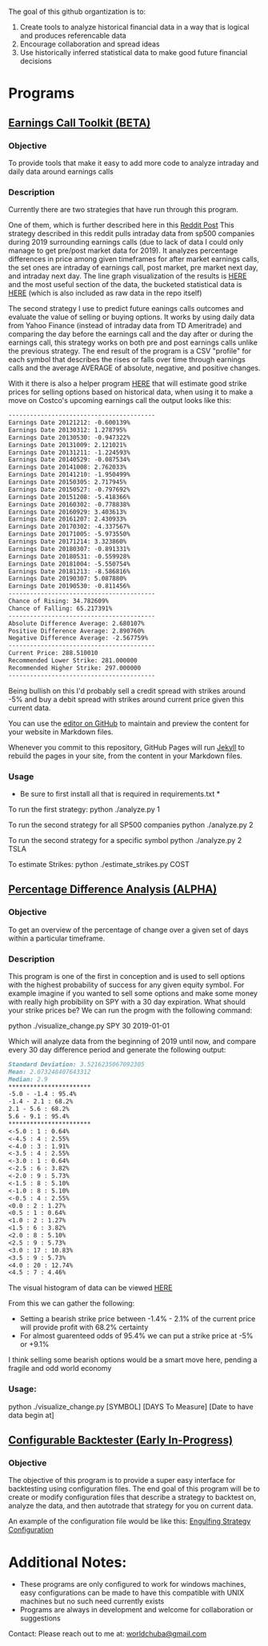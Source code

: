 
The goal of this github organtization is to:
1. Create tools to analyze historical financial data in a way that is logical and produces referencable data  
2. Encourage collaboration and spread ideas
3. Use historically inferred statistical data to make good future financial decisions 

# Programs

## [Earnings Call Toolkit (BETA)](https://github.com/stoxrisk/EarningsCallToolkit)

### Objective 
To provide tools that make it easy to add more code to analyze intraday and daily data around earnings calls

### Description
Currently there are two strategies that have run through this program. 

One of them, which is further described here in this [Reddit Post](https://www.reddit.com/r/algotrading/comments/d57hbq/2019_earnings_call_percentage_change_analysis/)
This strategy described in this reddit pulls intraday data from sp500 companies during 2019 surrounding earnings calls (due to lack of data I could only manage to get pre/post market data for 2019). It analyzes percentage differences in price among given timeframes for after market earnings calls, the set ones are intraday of earnings call, post market, pre market next day, and intraday next day. The line graph visualization of the results is [HERE](https://raw.githubusercontent.com/stoxrisk/EarningsCallToolkit/master/line_graph_output.png)
and the most useful section of the data, the bucketed statistical data is [HERE](https://docs.google.com/spreadsheets/d/15W2TGEMyI30cGp9kIFp1qzh10FJr2HnNhz1tK0wJ_Ak/edit?usp=sharing) (which is also included as raw data in the repo itself)

The second strategy I use to predict future eanings calls outcomes and evaluate the value of selling or buying options. It works by using daily data from Yahoo Finance (instead of intraday data from TD Ameritrade) and comparing the day before the earnings call and the day after or during the earnings call, this strategy works on both pre and post earnings calls unlike the previous strategy. The end result of the program is a CSV "profile" for each symbol that describes the rises or falls over time through earnings calls and the average AVERAGE of absolute, negative, and positive changes.

With it there is also a helper program [HERE](https://github.com/stoxrisk/EarningsCallToolkit/blob/master/estimate_strikes.py) that will estimate good strike prices for selling options based on historical data, when using it to make a move on Costco's upcoming earnings call the output looks like this:

```markdown
-----------------------------------------
Earnings Date 20121212: -0.600139%
Earnings Date 20130312: 1.278795%
Earnings Date 20130530: -0.947322%
Earnings Date 20131009: 2.121021%
Earnings Date 20131211: -1.224593%
Earnings Date 20140529: -0.087534%
Earnings Date 20141008: 2.762033%
Earnings Date 20141210: -1.950499%
Earnings Date 20150305: 2.717945%
Earnings Date 20150527: -0.797692%
Earnings Date 20151208: -5.418366%
Earnings Date 20160302: -0.778838%
Earnings Date 20160929: 3.403613%
Earnings Date 20161207: 2.430933%
Earnings Date 20170302: -4.337567%
Earnings Date 20171005: -5.973550%
Earnings Date 20171214: 3.323860%
Earnings Date 20180307: -0.891331%
Earnings Date 20180531: -0.559928%
Earnings Date 20181004: -5.550754%
Earnings Date 20181213: -8.586816%
Earnings Date 20190307: 5.087880%
Earnings Date 20190530: -0.811456%
-----------------------------------------
Chance of Rising: 34.782609%
Chance of Falling: 65.217391%
-----------------------------------------
Absolute Difference Average: 2.680107%
Positive Difference Average: 2.890760%
Negative Difference Average: -2.567759%
-----------------------------------------
Current Price: 288.510010
Recommended Lower Strike: 281.000000
Recommended Higher Strike: 297.000000
-----------------------------------------
```
Being bullish on this I'd probably sell a credit spread with strikes around -5% and buy a debit spread with strikes around current price given this current data.

You can use the [editor on GitHub](https://github.com/stoxrisk/stoxrisk.github.io/edit/master/index.md) to maintain and preview the content for your website in Markdown files.

Whenever you commit to this repository, GitHub Pages will run [Jekyll](https://jekyllrb.com/) to rebuild the pages in your site, from the content in your Markdown files.

### Usage
* Be sure to first install all that is required in requirements.txt *

To run the first strategy:
python ./analyze.py 1

To run the second strategy for all SP500 companies
python ./analyze.py 2

To run the second strategy for a specific symbol
python ./analyze.py 2 TSLA

To estimate Strikes: 
python ./estimate_strikes.py COST

## [Percentage Difference Analysis (ALPHA)](https://github.com/stoxrisk/StockPriceDiffAnalysis)

### Objective 
To get an overview of the percentage of change over a given set of days within a particular timeframe.

### Description
This program is one of the first in conception and is used to sell options with the highest probability of success for any given equity symbol.
For example imagine if you wanted to sell some options and make some money with really high probibility on SPY with a 30 day expiration. What should your strike prices be? 
We can run the progm with the following command: 

python ./visualize_change.py SPY 30 2019-01-01

Which will analyze data from the beginning of 2019 until now, and compare every 30 day difference period and generate the following output:
```markdown
Standard Deviation: 3.5216235067092305
Mean: 2.073248407643312
Median: 2.9
***********************
-5.0 - -1.4 : 95.4%
-1.4 - 2.1 : 68.2%
2.1 - 5.6 : 68.2%
5.6 - 9.1 : 95.4%
***********************
<-5.0 : 1 : 0.64%
<-4.5 : 4 : 2.55%
<-4.0 : 3 : 1.91%
<-3.5 : 4 : 2.55%
<-3.0 : 1 : 0.64%
<-2.5 : 6 : 3.82%
<-2.0 : 9 : 5.73%
<-1.5 : 8 : 5.10%
<-1.0 : 8 : 5.10%
<-0.5 : 4 : 2.55%
<0.0 : 2 : 1.27%
<0.5 : 1 : 0.64%
<1.0 : 2 : 1.27%
<1.5 : 6 : 3.82%
<2.0 : 8 : 5.10%
<2.5 : 9 : 5.73%
<3.0 : 17 : 10.83%
<3.5 : 9 : 5.73%
<4.0 : 20 : 12.74%
<4.5 : 7 : 4.46%
```

The visual histogram of data can be viewed [HERE](https://raw.githubusercontent.com/stoxrisk/StockPriceDiffAnalysis/master/outputs/spy30-2019.png)

From this we can gather the following:
- Setting a bearish strike price between -1.4% - 2.1% of the current price will provide profit with 68.2% certainty
- For almost guarenteed odds of 95.4% we can put a strike price at -5% or +9.1%

I think selling some bearish options would be a smart move here, pending a fragile and odd world economy

### Usage:

python ./visualize_change.py [SYMBOL] [DAYS To Measure] [Date to have data begin at]

## [Configurable Backtester (Early In-Progress)](https://github.com/stoxrisk/Backtesting-Engine)

### Objective
The objective of this program is to provide a super easy interface for backtesting using configuration files. The end goal of this program will be to create or modify configuration files that describe a strategy to backtest on, analyze the data, and then autotrade that strategy for you on current data.

An example of the configuration file would be like this:
[Engulfing Strategy Configuration](https://github.com/stoxrisk/Backtesting-Engine/blob/master/configs/engulfing.txt)


# Additional Notes:

- These programs are only configured to work for windows machines, easy configurations can be made to have this compatible with UNIX machines but no such need currently exists
- Programs are always in development and welcome for collaboration or suggestions


Contact:
Please reach out to me at: worldchuba@gmail.com
